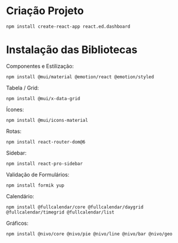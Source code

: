 # Criação Projeto 

`npm install create-react-app react.ed.dashboard`

# Instalação das Bibliotecas

Componentes e Estilização:

`npm install @mui/material @emotion/react @emotion/styled`

Tabela / Grid:

`npm install @mui/x-data-grid`

Ícones:

`npm install @mui/icons-material`

Rotas:

`npm install react-router-dom@6`

Sidebar:

`npm install react-pro-sidebar`

Validação de Formulários:

`npm install formik yup`

Calendário:

`npm install @fullcalendar/core @fullcalendar/daygrid @fullcalendar/timegrid @fullcalendar/list`

Gráficos:

`npm install @nivo/core @nivo/pie @nivo/line @nivo/bar @nivo/geo`

